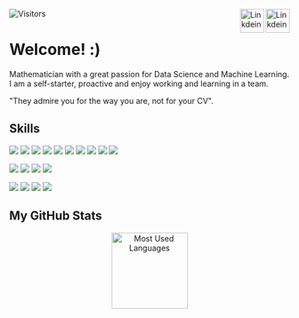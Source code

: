 <a href="https://github.com/pachums" target="_blank" rel="nofollow"><img align="right" alt="Linkdein" width="43px" 
                                                                                        src="https://simpleicons.org/icons/github.svg" /></a>
<a href="https://www.linkedin.com/in/franciscoms97/" target="_blank" rel="nofollow"><img align="right" alt="Linkdein" width="43px"
                                                                                        src="https://simpleicons.org/icons/linkedin.svg" /></a>
![Visitors](https://visitor-badge.glitch.me/badge?page_id=pachums.pachums)

# Welcome! :)

Mathematician with a great passion for Data Science and Machine Learning. I am a self-starter, proactive and enjoy working and learning in a team.

"They admire you for the way you are, not for your CV". 

## Skills
![](https://img.shields.io/pypi/pyversions/Django?color=00b029&logo=python&logoColor=white)
![](https://img.shields.io/badge/Python-NumPy-informational?style=flat&logo=numpy&logoColor=white&color=00b029)
![](https://img.shields.io/badge/Python-Pandas-informational?style=flat&logo=pandas&logoColor=white&color=00b029)
![](https://img.shields.io/badge/Python-Geopandas-informational?style=flat&logo=python&logoColor=white&color=00b029)
![](https://img.shields.io/badge/Python-SciPy-informational?style=flat&logo=python&logoColor=white&color=00b029)
![](https://img.shields.io/badge/Python-Matplotlib-informational?style=flat&logo=python&logoColor=white&color=00b029)
![](https://img.shields.io/badge/Python-Scikit--learn-informational?style=flat&logo=scikit-learn&logoColor=white&color=00b029)
![](https://img.shields.io/badge/Python-Keras-informational?style=flat&logo=keras&logoColor=white&color=00b029)
![](https://img.shields.io/badge/Python-TensorFlow-informational?style=flat&logo=tensorflow&logoColor=white&color=00b029)
![](https://img.shields.io/badge/Python-GDAL-informational?style=flat&logo=python&logoColor=white&color=00b029)

![](https://img.shields.io/badge/Data-MySQL-informational?style=flat&logo=MySQL&logoColor=white&color=00b029)
![](https://img.shields.io/badge/Apps-Docker-informational?style=flat&logo=docker&logoColor=white&color=00b029)
![](https://img.shields.io/badge/Apps-JAVA-informational?style=flat&logo=java&logoColor=white&color=00b029)
![](https://img.shields.io/badge/Apps-Matlab-informational?style=flat&logo=matlab&logoColor=white&color=00b029)

![](https://img.shields.io/badge/VCS-Git-informational?style=flat&logo=git&logoColor=white&color=00b029)
![](https://img.shields.io/badge/IDE-PyCharm-informational?style=flat&logo=pycharm&logoColor=white&color=00b029)
![](https://img.shields.io/badge/IDE-Jupyter--Notebook-informational?style=flat&logo=Jupyter&logoColor=white&color=00b029)
![](https://img.shields.io/badge/IDE-Anaconda-informational?style=flat&logo=anaconda&logoColor=white&color=00b029)



## My GitHub Stats
<p align="center"> 


<img height="137px" src= "https://github-readme-stats.vercel.app/api/top-langs/?username=pachums&layout=compact&theme=react" alt="Most Used Languages" >
</p>
